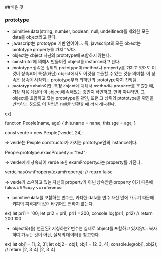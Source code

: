 ##배운 것

### prototype
* primitive data(string, number, boolean, null, undeifined)를 제외한 모든 data를 object라고 한다.
* javascript는 prototype 기반 언어이다. 즉, javascript의 모든 object는 prototype property를 가지고있다.
* object는 object 자신의 prototype에 포함하지 않는다.
* construtor에 의해서 만들어진 object를 instance라고 한다.
* prototype 상속은 상위의 prototype이 method나 property를 가지고 있어도 이것이 상속되어 특정(하단) object에서도 이것을 호출할 수 있는 것을 의미함. 이 상속은 상속이 시작되는 prototype부터 최하단의 prototype까지 진행됨.
* prototype chain이란, 특정 object에 대해서 method나 property를 호출할 때, 가장 처음 이것이 이 object에 속해있는 것인지 확인하고, 만약 아니라면, 그 object를 포함하고 있는 prototype을 확인, 또한 그 상위의 ptototype을 확인을 반복하는 것으로 이 작업은 null을 반환할 때 까지 계속된다.

ex)

function People(name, age) {
  this.name = name;
  this.age = age;
}

const verde = new People('verde', 24);

=> verde는 People constructor가 가지는 prototype안의 instance이다.

People.prototype.examProperty = "test";

=> verde에게 상속되어 verde 또한 examProperty라는 property를 가진다.

verde.hasOwnProperty(examProperty); // return false

=> verde가 소유하고 있는 자신의 property가 아닌 상속받은 property 이기 때문에 false.
###copy vs reference
* primitive data를 포함하는 변수는, 카피한 data를 변수 자신 안에 가두기 때문에 카피의 피객체의 값이 바뀌어도 변하지 않는다.

ex) let pri1 = 100;
    let pri2 = pri1;
    pri1 = 200;
    console.log(pri1, pri2) // return 200 100

* object와(를) 연관된? 지칭하는? 변수는 실제로 object를 포함하고 있지않다. 복사하여 가두는 것이 아닌, 실제의 데이터를 참고한다.     

ex) let obj1 = [1, 2, 3];
    let obj2 = obj1;
    obj1 = [2, 3, 4];
    console.log(obj1, obj2); // return [2, 3, 4] [2, 3, 4]
